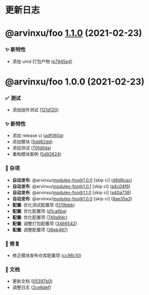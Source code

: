 # 更新日志

# @arvinxu/foo [1.1.0](https://github.com/arvinxx/monorepo-template/compare/@arvinxu/foo@1.0.0...@arvinxu/foo@1.1.0) (2021-02-23)


### ✨ 新特性

* 添加 umd 打包产物 ([e7945e4](https://github.com/arvinxx/monorepo-template/commit/e7945e4))

# @arvinxu/foo 1.0.0 (2021-02-23)


### ✅ 测试

* 添加组件测试 ([121d120](https://github.com/arvinxx/monorepo-template/commit/121d120))


### ✨ 新特性

* 添加 release ci ([adf060a](https://github.com/arvinxx/monorepo-template/commit/adf060a))
* 添加模块 ([5dd82dd](https://github.com/arvinxx/monorepo-template/commit/5dd82dd))
* 添加测试 ([70fd0da](https://github.com/arvinxx/monorepo-template/commit/70fd0da))
* 重构模块案例 ([5d92624](https://github.com/arvinxx/monorepo-template/commit/5d92624))


### 🎫 杂项

* **自动发布**: @arvinxu/modules-foo@1.0.0 [skip ci] ([d9d9cac](https://github.com/arvinxx/monorepo-template/commit/d9d9cac))
* **自动发布**: @arvinxu/modules-foo@1.0.1 [skip ci] ([a4c04f6](https://github.com/arvinxx/monorepo-template/commit/a4c04f6))
* **自动发布**: @arvinxu/modules-foo@1.1.0 [skip ci] ([a40a738](https://github.com/arvinxx/monorepo-template/commit/a40a738))
* **自动发布**: @arvinxx/modules-foo@1.0.0 [skip ci] ([8ae35a3](https://github.com/arvinxx/monorepo-template/commit/8ae35a3))
* **配置**: 优化测试配置项 ([f219bbb](https://github.com/arvinxx/monorepo-template/commit/f219bbb))
* **配置**: 优化配置项 ([d1ca6ba](https://github.com/arvinxx/monorepo-template/commit/d1ca6ba))
* **配置**: 优化配置项 ([749a9dc](https://github.com/arvinxx/monorepo-template/commit/749a9dc))
* **配置**: 调整打包配置项 ([3466542](https://github.com/arvinxx/monorepo-template/commit/3466542))
* **配置**: 调整配置项 ([36eb467](https://github.com/arvinxx/monorepo-template/commit/36eb467))


### 🐛 修复

* 修正模块发布仓库配置项 ([cc96c10](https://github.com/arvinxx/monorepo-template/commit/cc96c10))


### 📝 文档

* 更新文档 ([05397b0](https://github.com/arvinxx/monorepo-template/commit/05397b0))
* 调整日志 ([2ce6def](https://github.com/arvinxx/monorepo-template/commit/2ce6def))
